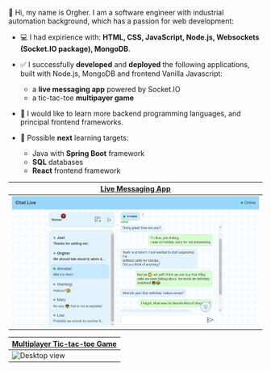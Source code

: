👋 Hi, my name is Orgher. I am a software engineer with industrial automation background, which has a passion for web development:

- 💻 I had expirience with: **HTML, CSS, JavaScript, Node.js, Websockets (Socket.IO package), MongoDB**.

- ✅ I successfully **developed** and **deployed** the following applications, built with Node.js, MongoDB and frontend Vanilla Javascript:
  - a **live messaging app** powered by Socket.IO
  - a tic-tac-toe **multipayer game**
  
- 👀 I would like to learn more backend programming languages, and principal frontend frameworks.

- 🌱 Possible **next** learning targets:
  - Java with **Spring Boot** framework
  - **SQL** databases
  - **React** frontend framework   

| **[<ins>Live Messaging App</ins>](https://github.com/orDaor/socket.io-live-chat)** |
| ------------- |
| ![Desktop view](https://github.com/orDaor/socket.io-live-chat/blob/main/assets/desktop-view-3.PNG)  | 

| **[<ins>Multiplayer Tic-tac-toe Game</ins>](https://github.com/orDaor/tic-tac-toe-multiplayer-short-polling)** |
| ------------- |
| ![Desktop view](https://github.com/orDaor/tic-tac-toe-multiplayer-short-polling/blob/main/assets/game-view.PNG)  | 
  
<!---
orDaor/orDaor is a ✨ special ✨ repository because its `README.md` (this file) appears on your GitHub profile.
You can click the Preview link to take a look at your changes.
--->
